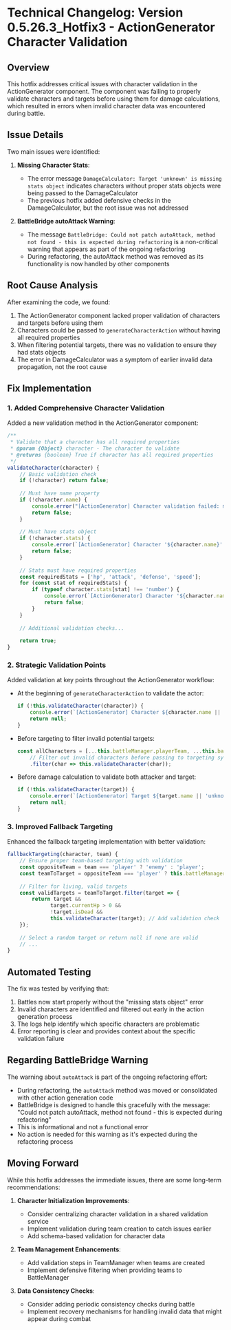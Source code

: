# Technical Changelog: Version 0.5.26.3_Hotfix3 - ActionGenerator Character Validation

## Overview
This hotfix addresses critical issues with character validation in the ActionGenerator component. The component was failing to properly validate characters and targets before using them for damage calculations, which resulted in errors when invalid character data was encountered during battle.

## Issue Details
Two main issues were identified:

1. **Missing Character Stats**: 
   - The error message `DamageCalculator: Target 'unknown' is missing stats object` indicates characters without proper stats objects were being passed to the DamageCalculator
   - The previous hotfix added defensive checks in the DamageCalculator, but the root issue was not addressed

2. **BattleBridge autoAttack Warning**:
   - The message `BattleBridge: Could not patch autoAttack, method not found - this is expected during refactoring` is a non-critical warning that appears as part of the ongoing refactoring
   - During refactoring, the autoAttack method was removed as its functionality is now handled by other components

## Root Cause Analysis
After examining the code, we found:

1. The ActionGenerator component lacked proper validation of characters and targets before using them
2. Characters could be passed to `generateCharacterAction` without having all required properties
3. When filtering potential targets, there was no validation to ensure they had stats objects
4. The error in DamageCalculator was a symptom of earlier invalid data propagation, not the root cause

## Fix Implementation

### 1. Added Comprehensive Character Validation

Added a new validation method in the ActionGenerator component:

```javascript
/**
 * Validate that a character has all required properties
 * @param {Object} character - The character to validate
 * @returns {boolean} True if character has all required properties
 */
validateCharacter(character) {
    // Basic validation check
    if (!character) return false;
    
    // Must have name property
    if (!character.name) {
        console.error("[ActionGenerator] Character validation failed: missing name property");
        return false;
    }
    
    // Must have stats object
    if (!character.stats) {
        console.error(`[ActionGenerator] Character '${character.name}' validation failed: missing stats object`);
        return false;
    }
    
    // Stats must have required properties
    const requiredStats = ['hp', 'attack', 'defense', 'speed'];
    for (const stat of requiredStats) {
        if (typeof character.stats[stat] !== 'number') {
            console.error(`[ActionGenerator] Character '${character.name}' validation failed: missing or invalid ${stat} stat`);
            return false;
        }
    }
    
    // Additional validation checks...
    
    return true;
}
```

### 2. Strategic Validation Points

Added validation at key points throughout the ActionGenerator workflow:

- At the beginning of `generateCharacterAction` to validate the actor:
  ```javascript
  if (!this.validateCharacter(character)) {
      console.error(`[ActionGenerator] Character ${character.name || 'unknown'} failed validation, cannot generate action`);
      return null;
  }
  ```

- Before targeting to filter invalid potential targets:
  ```javascript
  const allCharacters = [...this.battleManager.playerTeam, ...this.battleManager.enemyTeam]
      // Filter out invalid characters before passing to targeting system
      .filter(char => this.validateCharacter(char));
  ```

- Before damage calculation to validate both attacker and target:
  ```javascript
  if (!this.validateCharacter(target)) {
      console.error(`[ActionGenerator] Target ${target.name || 'unknown'} failed validation, aborting action`);
      return null;
  }
  ```

### 3. Improved Fallback Targeting

Enhanced the fallback targeting implementation with better validation:

```javascript
fallbackTargeting(character, team) {
    // Ensure proper team-based targeting with validation
    const oppositeTeam = team === 'player' ? 'enemy' : 'player';
    const teamToTarget = oppositeTeam === 'player' ? this.battleManager.playerTeam : this.battleManager.enemyTeam;
    
    // Filter for living, valid targets
    const validTargets = teamToTarget.filter(target => {
        return target && 
              target.currentHp > 0 && 
              !target.isDead &&
              this.validateCharacter(target); // Add validation check
    });
    
    // Select a random target or return null if none are valid
    // ...
}
```

## Automated Testing

The fix was tested by verifying that:

1. Battles now start properly without the "missing stats object" error
2. Invalid characters are identified and filtered out early in the action generation process
3. The logs help identify which specific characters are problematic
4. Error reporting is clear and provides context about the specific validation failure

## Regarding BattleBridge Warning

The warning about `autoAttack` is part of the ongoing refactoring effort:

- During refactoring, the `autoAttack` method was moved or consolidated with other action generation code
- BattleBridge is designed to handle this gracefully with the message: "Could not patch autoAttack, method not found - this is expected during refactoring"
- This is informational and not a functional error
- No action is needed for this warning as it's expected during the refactoring process

## Moving Forward

While this hotfix addresses the immediate issues, there are some long-term recommendations:

1. **Character Initialization Improvements**:
   - Consider centralizing character validation in a shared validation service
   - Implement validation during team creation to catch issues earlier
   - Add schema-based validation for character data

2. **Team Management Enhancements**:
   - Add validation steps in TeamManager when teams are created
   - Implement defensive filtering when providing teams to BattleManager

3. **Data Consistency Checks**:
   - Consider adding periodic consistency checks during battle
   - Implement recovery mechanisms for handling invalid data that might appear during combat